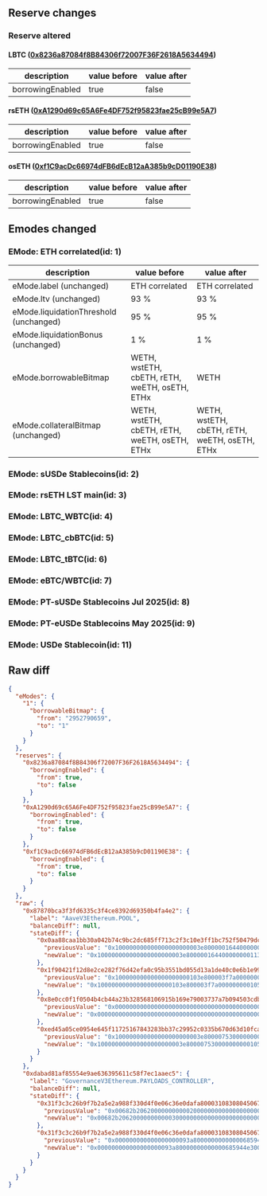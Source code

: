 ## Reserve changes

### Reserve altered

#### LBTC ([0x8236a87084f8B84306f72007F36F2618A5634494](https://etherscan.io/address/0x8236a87084f8B84306f72007F36F2618A5634494))

| description | value before | value after |
| --- | --- | --- |
| borrowingEnabled | true | false |


#### rsETH ([0xA1290d69c65A6Fe4DF752f95823fae25cB99e5A7](https://etherscan.io/address/0xA1290d69c65A6Fe4DF752f95823fae25cB99e5A7))

| description | value before | value after |
| --- | --- | --- |
| borrowingEnabled | true | false |


#### osETH ([0xf1C9acDc66974dFB6dEcB12aA385b9cD01190E38](https://etherscan.io/address/0xf1C9acDc66974dFB6dEcB12aA385b9cD01190E38))

| description | value before | value after |
| --- | --- | --- |
| borrowingEnabled | true | false |


## Emodes changed

### EMode: ETH correlated(id: 1)

| description | value before | value after |
| --- | --- | --- |
| eMode.label (unchanged) | ETH correlated | ETH correlated |
| eMode.ltv (unchanged) | 93 % | 93 % |
| eMode.liquidationThreshold (unchanged) | 95 % | 95 % |
| eMode.liquidationBonus (unchanged) | 1 % | 1 % |
| eMode.borrowableBitmap | WETH, wstETH, cbETH, rETH, weETH, osETH, ETHx | WETH |
| eMode.collateralBitmap (unchanged) | WETH, wstETH, cbETH, rETH, weETH, osETH, ETHx | WETH, wstETH, cbETH, rETH, weETH, osETH, ETHx |


### EMode: sUSDe Stablecoins(id: 2)



### EMode: rsETH LST main(id: 3)



### EMode: LBTC_WBTC(id: 4)



### EMode: LBTC_cbBTC(id: 5)



### EMode: LBTC_tBTC(id: 6)



### EMode: eBTC/WBTC(id: 7)



### EMode: PT-sUSDe Stablecoins Jul 2025(id: 8)



### EMode: PT-eUSDe Stablecoins May 2025(id: 9)



### EMode: USDe Stablecoin(id: 11)



## Raw diff

```json
{
  "eModes": {
    "1": {
      "borrowableBitmap": {
        "from": "2952790659",
        "to": "1"
      }
    }
  },
  "reserves": {
    "0x8236a87084f8B84306f72007F36F2618A5634494": {
      "borrowingEnabled": {
        "from": true,
        "to": false
      }
    },
    "0xA1290d69c65A6Fe4DF752f95823fae25cB99e5A7": {
      "borrowingEnabled": {
        "from": true,
        "to": false
      }
    },
    "0xf1C9acDc66974dFB6dEcB12aA385b9cD01190E38": {
      "borrowingEnabled": {
        "from": true,
        "to": false
      }
    }
  },
  "raw": {
    "0x87870bca3f3fd6335c3f4ce8392d69350b4fa4e2": {
      "label": "AaveV3Ethereum.POOL",
      "balanceDiff": null,
      "stateDiff": {
        "0x0aa88caa1bb30a042b74c9bc2dc685ff713c2f3c10e3ff1bc752f50479dcc4a2": {
          "previousValue": "0x100000000000000000000003e8000001644000000001138885082a621d4c1b58",
          "newValue": "0x100000000000000000000003e8000001644000000001138881082a621d4c1b58"
        },
        "0x1f90421f12d8e2ce282f76d42efa0c95b3551bd055d13a1de40c0e6b1e99c380": {
          "previousValue": "0x100000000000000000000103e800003f7a000000000105dc851229fe1d4c1c52",
          "newValue": "0x100000000000000000000103e800003f7a000000000105dc811229fe1d4c1c52"
        },
        "0x8e0cc0f1f0504b4cb44a23b328568106915b169e79003737a7b094503cdbeeb2": {
          "previousValue": "0x00000000000000000000000000000000000000000000000000000000b0000283",
          "newValue": "0x0000000000000000000000000000000000000000000000000000000000000001"
        },
        "0xed45a05ce0954e645f11725167843283bb37c29952c0335b670d63d10fcad8ef": {
          "previousValue": "0x100000000000000000000003e800007530000000000105dc851229fe1d4c1c20",
          "newValue": "0x100000000000000000000003e800007530000000000105dc811229fe1d4c1c20"
        }
      }
    },
    "0xdabad81af85554e9ae636395611c58f7ec1aaec5": {
      "label": "GovernanceV3Ethereum.PAYLOADS_CONTROLLER",
      "balanceDiff": null,
      "stateDiff": {
        "0x31f3c3c26b9f7b2a5e2a988f330d4f0e06c36e0dafa800031083080450670401": {
          "previousValue": "0x00682b2062000000000002000000000000000000000000000000000000000000",
          "newValue": "0x00682b2062000000000003000000000000000000000000000000000000000000"
        },
        "0x31f3c3c26b9f7b2a5e2a988f330d4f0e06c36e0dafa800031083080450670402": {
          "previousValue": "0x000000000000000000093a80000000000000685944e300000000000000000000",
          "newValue": "0x000000000000000000093a80000000000000685944e3000000000000682b2063"
        }
      }
    }
  }
}
```
